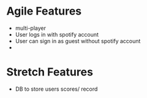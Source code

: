 # Agile Features
* multi-player
* User logs in with spotify account
* User can sign in as guest without spotify account
* 


# Stretch Features
* DB to store users scores/ record